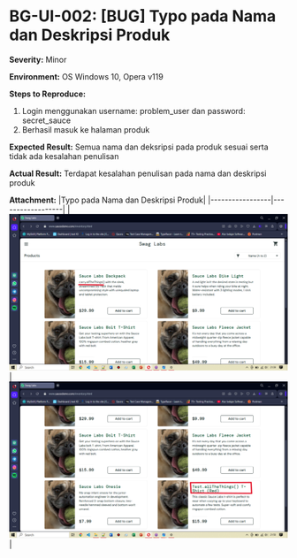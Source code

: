 # BG-UI-002: [BUG] Typo pada Nama dan Deskripsi Produk

**Severity:** Minor

**Environment:** OS Windows 10, Opera v119

**Steps to Reproduce:**
1. Login menggunakan username: problem_user dan password: secret_sauce
2. Berhasil masuk ke halaman produk

**Expected Result:** Semua nama dan deksripsi pada produk sesuai serta tidak ada kesalahan penulisan

**Actual Result:** Terdapat kesalahan penulisan pada nama dan deskripsi produk

**Attachment:** 
|Typo pada Nama dan Deskripsi Produk|
|-----------------|------------------|
|![typo-a](../../documentations/Bug-UI-003a.png)|![typo-b](../../documentations/Bug-UI-003b.png)|
